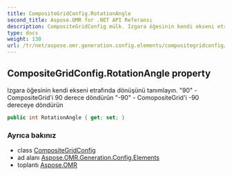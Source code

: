 ```yaml
---
title: CompositeGridConfig.RotationAngle
second_title: Aspose.OMR for .NET API Referansı
description: CompositeGridConfig mülk. Izgara öğesinin kendi ekseni etrafında dönüşünü tanımlayın. 90  CompositeGridi 90 derece döndürün 90  ComopositeGridi 90 dereceye döndürün
type: docs
weight: 130
url: /tr/net/aspose.omr.generation.config.elements/compositegridconfig/rotationangle/
---
```

## CompositeGridConfig.RotationAngle property

Izgara öğesinin kendi ekseni etrafında dönüşünü tanımlayın. "90" - CompositeGrid'i 90 derece döndürün "-90" - ComopositeGrid'i -90 dereceye döndürün

```csharp
public int RotationAngle { get; set; }
```

### Ayrıca bakınız

* class [CompositeGridConfig](../)
* ad alanı [Aspose.OMR.Generation.Config.Elements](../../compositegridconfig/)
* toplantı [Aspose.OMR](../../../)


